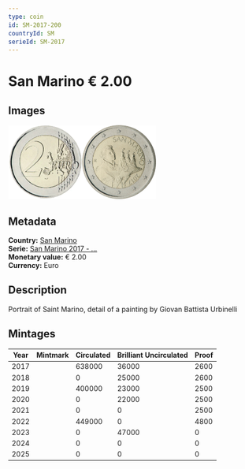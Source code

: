 ```yaml
---
type: coin
id: SM-2017-200
countryId: SM
serieId: SM-2017
---
```


# San Marino € 2.00

## Images

<img src="../../../Images/common-2007-200.webp" height="150" alt="Front image"><img src="Images/san marino-2017-200.webp" height="150" alt="Back image">

## Metadata

**Country:** [San Marino](../index.md)\
**Serie:** [San Marino 2017 - ...](index.md)\
**Monetary value:** € 2.00\
**Currency:** Euro

## Description

Portrait of Saint Marino, detail of a painting by Giovan Battista Urbinelli

## Mintages

| Year | Mintmark | Circulated | Brilliant Uncirculated | Proof |
| ---- | -------- | ---------- | ---------------------- | ----- |
| 2017 |          | 638000     | 36000                  | 2600  |
| 2018 |          | 0          | 25000                  | 2600  |
| 2019 |          | 400000     | 23000                  | 2500  |
| 2020 |          | 0          | 22000                  | 2500  |
| 2021 |          | 0          | 0                      | 2500  |
| 2022 |          | 449000     | 0                      | 4800  |
| 2023 |          | 0          | 47000                  | 0     |
| 2024 |          | 0          | 0                      | 0     |
| 2025 |          | 0          | 0                      | 0     |
